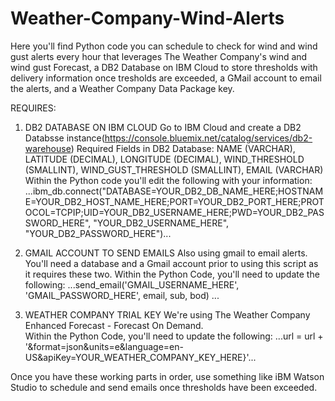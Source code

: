 # Weather-Company-Wind-Alerts
Here you'll find Python code you can schedule to check for wind and wind gust alerts every hour that leverages The Weather Company's wind and wind gust Forecast, a DB2 Database on IBM Cloud to store thresholds with delivery information once tresholds are exceeded, a GMail account to email the alerts, and a Weather Company Data Package key.

REQUIRES: 
1) DB2 DATABASE ON IBM CLOUD
Go to IBM Cloud and create a DB2 Databsse instance(https://console.bluemix.net/catalog/services/db2-warehouse)
Required Fields in DB2 Database: NAME (VARCHAR), LATITUDE (DECIMAL), LONGITUDE (DECIMAL), WIND_THRESHOLD (SMALLINT), WIND_GUST_THRESHOLD (SMALLINT), EMAIL (VARCHAR)
Within the Python code you'll edit the following with your information:
...ibm_db.connect("DATABASE=YOUR_DB2_DB_NAME_HERE;HOSTNAME=YOUR_DB2_HOST_NAME_HERE;PORT=YOUR_DB2_PORT_HERE;PROTOCOL=TCPIP;UID=YOUR_DB2_USERNAME_HERE;PWD=YOUR_DB2_PASSWORD_HERE", "YOUR_DB2_USERNAME_HERE", "YOUR_DB2_PASSWORD_HERE")...

2) GMAIL ACCOUNT TO SEND EMAILS
Also using gmail to email alerts.  You'll need a database and a Gmail account prior to using this script as it requires these two.
Within the Python Code, you'll need to update the following:
...send_email('GMAIL_USERNAME_HERE', 'GMAIL_PASSWORD_HERE', email, sub, bod) ...

3) WEATHER COMPANY TRIAL KEY
We're using The Weather Company Enhanced Forecast - Forecast On Demand.  
Within the Python Code, you'll need to update the following:
...url = url + '&format=json&units=e&language=en-US&apiKey=YOUR_WEATHER_COMPANY_KEY_HERE}'...

Once you have these working parts in order, use something like iBM Watson Studio to schedule and send emails once thresholds have been exceeded. 
